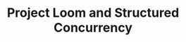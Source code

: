 ---
title: "Project Loom and Structured Concurrency"
link: "https://www.javaadvent.com/2020/12/project-loom-and-structured-concurrency.html"
---